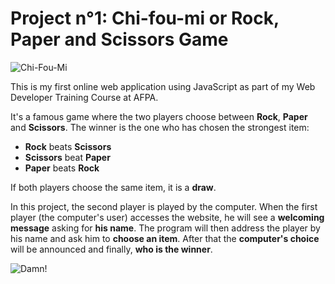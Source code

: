 # Project n°1: Chi-fou-mi or Rock, Paper and Scissors Game

![Chi-Fou-Mi](https://lemondedutshirt.com/314/chifoumi.jpg)


This is my first online web application using JavaScript as part of my Web Developer Training Course at AFPA.


It's a famous game where the two players choose between __Rock__, __Paper__ and __Scissors__. The winner is the one who has chosen the strongest item:

* __Rock__ beats __Scissors__
* __Scissors__ beat __Paper__
* __Paper__ beats __Rock__

If both players choose the same item, it is a __draw__.


In this project, the second player is played by the computer. When the first player (the computer's user) accesses the website, he will see a __welcoming message__ asking for __his name__. The program will then address the player by his name and ask him to __choose an item__. After that the __computer's choice__ will be announced and finally, __who is the winner__. 



![Damn!](https://media4.picsearch.com/is?5JmAouS-rY1frss9jdtu1Is6EE8Lm-ov4QsqozH7M78&height=220)



